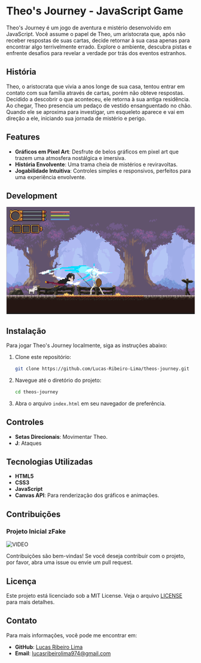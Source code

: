 # Theo's Journey - JavaScript Game

Theo's Journey é um jogo de aventura e mistério desenvolvido em JavaScript. Você assume o papel de Theo, um aristocrata que, após não receber respostas de suas cartas, decide retornar à sua casa apenas para encontrar algo terrivelmente errado. Explore o ambiente, descubra pistas e enfrente desafios para revelar a verdade por trás dos eventos estranhos.

## História

Theo, o aristocrata que vivia a anos longe de sua casa, tentou entrar em contato com sua família através de cartas, porém não obteve respostas. Decidido a descobrir o que aconteceu, ele retorna à sua antiga residência. Ao chegar, Theo presencia um pedaço de vestido ensanguentado no chão. Quando ele se aproxima para investigar, um esqueleto aparece e vai em direção a ele, iniciando sua jornada de mistério e perigo.

## Features

- **Gráficos em Pixel Art**: Desfrute de belos gráficos em pixel art que trazem uma atmosfera nostálgica e imersiva.
- **História Envolvente**: Uma trama cheia de mistérios e reviravoltas.
- **Jogabilidade Intuitiva**: Controles simples e responsivos, perfeitos para uma experiência envolvente.

## Development

![Link para imagem de demonstração](videos/apresentation/game_print.png)

## Instalação

Para jogar Theo's Journey localmente, siga as instruções abaixo:

1. Clone este repositório:
    ```sh
    git clone https://github.com/Lucas-Ribeiro-Lima/theos-journey.git
    ```

2. Navegue até o diretório do projeto:
    ```sh
    cd theos-journey
    ```

3. Abra o arquivo `index.html` em seu navegador de preferência.

## Controles

- **Setas Direcionais**: Movimentar Theo.
- **J**: Ataques

## Tecnologias Utilizadas

- **HTML5**
- **CSS3**
- **JavaScript**
- **Canvas API**: Para renderização dos gráficos e animações.

## Contribuições

### Projeto Inicial zFake
![VIDEO](https://www.youtube.com/watch?v=BDXrn-_f-0U)

Contribuições são bem-vindas! Se você deseja contribuir com o projeto, por favor, abra uma issue ou envie um pull request.

## Licença

Este projeto está licenciado sob a MIT License. Veja o arquivo [LICENSE](LICENSE) para mais detalhes.

## Contato

Para mais informações, você pode me encontrar em:

- **GitHub**: [Lucas Ribeiro Lima](https://github.com/Lucas-Ribeiro-Lima)
- **Email**: lucasribeirolima974@gmail.com
